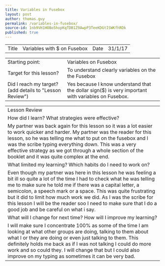 ```yaml
---
title: Variables in Fusebox
layout: post
author: thomas.guy
permalink: /variables-in-fusebox/
source-id: 1nb9VH1HOBo5hopKqTDB1Z9AwpP3TeeKDGtISWKfhRDk
published: true
---
```

<table>
  <tr>
    <td>Title</td>
    <td>Variables with $ on Fusebox</td>
    <td>Date</td>
    <td>31/1/17</td>
  </tr>
</table>


<table>
  <tr>
    <td>Starting point:</td>
    <td>Variables on Fusebox</td>
  </tr>
  <tr>
    <td>Target for this lesson?</td>
    <td>To understand clearly variables on the the Fusebox </td>
  </tr>
  <tr>
    <td>Did I reach my target? 
(add details to "Lesson Review")</td>
    <td> Yes because I know understand that the dollar sign($) is very important with variables on Fusebox.</td>
  </tr>
</table>


<table>
  <tr>
    <td>Lesson Review</td>
  </tr>
  <tr>
    <td>How did I learn? What strategies were effective? </td>
  </tr>
  <tr>
    <td>My partner was back again for this lesson so it was a lot easier to work quicker and harder. My partner was the reader for this lesson, so he was telling me what to put on the fusebox and I was the scribe typing everything down. This was a very effective strategy as we got through a whole section of the booklet and it was quite complex at the end.</td>
  </tr>
  <tr>
    <td>What limited my learning? Which habits do I need to work on? </td>
  </tr>
  <tr>
    <td>Even though my partner was here in this lesson he was feeling a bit ill so quite a lot of the time I had to check what he was telling me to make sure he told me if there was a capital letter, a semicolon, a speech mark or a space. This was quite frustrating but it did to limit how much work we did. As I was the scribe for this lesson I will be the reader soo I need to make sure that I do a good job and be careful on what i say.</td>
  </tr>
  <tr>
    <td>What will I change for next time? How will I improve my learning?</td>
  </tr>
  <tr>
    <td>I will make sure I concentrate 100% as some of the time I am looking at what other groups are doing, talking to them about what I or they are doing or even just talking to them. This definitely holds me back as if I was not talking I could do more work and so could they. I will change that but I could also improve on my typing as sometimes it can be very bad.</td>
  </tr>
</table>


